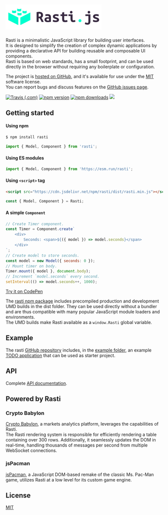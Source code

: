 # <a href="http://rasti.js.org"><img src="docs/logo.svg" height="80" alt="Rasti" aria-label="rasti.js.org" /></a>

Rasti is a minimalistic JavaScript library for building user interfaces.  
It is designed to simplify the creation of complex dynamic applications by providing a declarative API for building reusable and composable UI components.  
Rasti is based on web standards, has a small footprint, and can be used directly in the browser without requiring any boilerplate or configuration.  

The project is [hosted on GitHub](https://github.com/8tentaculos/rasti), and it's available for use under the [MIT](LICENSE.md) software license.  
You can report bugs and discuss features on the [GitHub issues page](https://github.com/8tentaculos/rasti/issues).

[![Travis (.com)](https://img.shields.io/travis/com/8tentaculos/rasti?style=flat-square)](https://app.travis-ci.com/8tentaculos/rasti)
[![npm version](https://img.shields.io/npm/v/rasti.svg?style=flat-square)](https://www.npmjs.com/package/rasti)
[![npm downloads](https://img.shields.io/npm/dm/rasti.svg?style=flat-square)](https://www.npmjs.com/package/rasti)
[![](https://data.jsdelivr.com/v1/package/npm/rasti/badge)](https://www.jsdelivr.com/package/npm/rasti)

## Getting started

#### Using npm

```bash
$ npm install rasti
```

```javascript
import { Model, Component } from 'rasti';
```

#### Using ES modules

```javascript
import { Model, Component } from 'https://esm.run/rasti';
```

#### Using `<script>` tag

```html
<script src="https://cdn.jsdelivr.net/npm/rasti/dist/rasti.min.js"></script>
```

```javascript
const { Model, Component } = Rasti;
```

#### A simple `Component`

```javascript
// Create Timer component.
const Timer = Component.create`
    <div>
        Seconds: <span>${({ model }) => model.seconds}</span>
    </div>
`;
// Create model to store seconds.
const model = new Model({ seconds: 0 });
// Mount timer on body.
Timer.mount({ model }, document.body);
// Increment `model.seconds` every second.
setInterval(() => model.seconds++, 1000);
```

[Try it on CodePen](https://codepen.io/8tentaculos/pen/gOQxaOE?editors=0010)

The [rasti npm package](https://www.npmjs.com/package/rasti) includes precompiled production and development UMD builds in the dist folder. They can be used directly without a bundler and are thus compatible with many popular JavaScript module loaders and environments.  
The UMD builds make Rasti available as a `window.Rasti` global variable.

## Example

The rasti [GitHub repository](https://github.com/8tentaculos/rasti) includes, in the [example folder](https://github.com/8tentaculos/rasti/tree/master/example/todo), an example [TODO application](http://rasti.js.org/example/todo/index.html) that can be used as starter project.

## API

Complete [API documentation](docs/api.md).

## Powered by Rasti

### Crypto Babylon

[Crypto Babylon](https://cryptobabylon.net), a markets analytics platform, leverages the capabilities of Rasti.  
The Rasti rendering system is responsible for efficiently rendering a table containing over 300 rows. Additionally, it seamlessly updates the DOM in real-time, handling thousands of messages per second from multiple WebSocket connections.

### jsPacman

[jsPacman](https://pacman.js.org), a JavaScript DOM-based remake of the classic Ms. Pac-Man game, utilizes Rasti at a low level for its custom game engine.

## License

[MIT](LICENSE.md)
